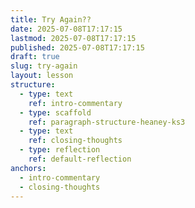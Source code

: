 ```yaml
---
title: Try Again??
date: 2025-07-08T17:17:15
lastmod: 2025-07-08T17:17:15
published: 2025-07-08T17:17:15
draft: true
slug: try-again
layout: lesson
structure:
  - type: text
    ref: intro-commentary
  - type: scaffold
    ref: paragraph-structure-heaney-ks3
  - type: text
    ref: closing-thoughts
  - type: reflection
    ref: default-reflection
anchors:
  - intro-commentary
  - closing-thoughts
---
```


<!-- intro-commentary -->

<!-- paragraph-structure-heaney-ks3 -->

<!-- closing-thoughts -->

<!-- default-reflection -->


